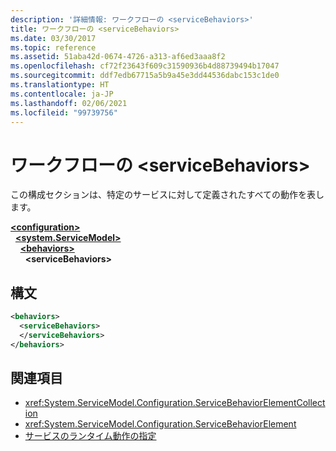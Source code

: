 ```yaml
---
description: '詳細情報: ワークフローの <serviceBehaviors>'
title: ワークフローの <serviceBehaviors>
ms.date: 03/30/2017
ms.topic: reference
ms.assetid: 51aba42d-0674-4726-a313-af6ed3aaa8f2
ms.openlocfilehash: cf72f23643f609c31590936b4d88739494b17047
ms.sourcegitcommit: ddf7edb67715a5b9a45e3dd44536dabc153c1de0
ms.translationtype: HT
ms.contentlocale: ja-JP
ms.lasthandoff: 02/06/2021
ms.locfileid: "99739756"
---
```

# <a name="servicebehaviors-of-workflow"></a>ワークフローの \<serviceBehaviors>

この構成セクションは、特定のサービスに対して定義されたすべての動作を表します。  

[**\<configuration>**](../configuration-element.md)\
&nbsp;&nbsp;[**\<system.ServiceModel>**](system-servicemodel-of-workflow.md)\
&nbsp;&nbsp;&nbsp;&nbsp;[**\<behaviors>**](behaviors-of-workflow.md)\
&nbsp;&nbsp;&nbsp;&nbsp;&nbsp;&nbsp;**\<serviceBehaviors>**  
  
## <a name="syntax"></a>構文  
  
```xml  
<behaviors>  
  <serviceBehaviors>  
  </serviceBehaviors>  
</behaviors>  
```  
  
## <a name="see-also"></a>関連項目

- <xref:System.ServiceModel.Configuration.ServiceBehaviorElementCollection>
- <xref:System.ServiceModel.Configuration.ServiceBehaviorElement>
- [サービスのランタイム動作の指定](../../../wcf/specifying-service-run-time-behavior.md)
